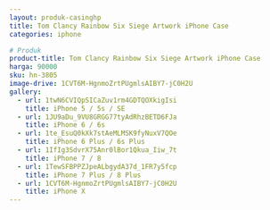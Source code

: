 ```yaml
---
layout: produk-casinghp
title: Tom Clancy Rainbow Six Siege Artwork iPhone Case
categories: iphone

# Produk
product-title: Tom Clancy Rainbow Six Siege Artwork iPhone Case
harga: 90000
sku: hn-3805
image-drive: 1CVT6M-HgnmoZrtPUgmlsAIBY7-jC0H2U
gallery:
  - url: 1twN6CVIQpSICaZuv1rm4GDTQOXkigIsi
    title: iPhone 5 / 5s / SE
  - url: 1JU9aDu_9VU8GRGG77tyAdRhzBETD6FJa
    title: iPhone 6 / 6s
  - url: 1te_EsuQ0kXk7stAeMLMSK9fyNuxV7QOe
    title: iPhone 6 Plus / 6s Plus
  - url: 1IfIg3SdvrX75Anr0lBor1Qkua_Iiw_7t
    title: iPhone 7 / 8
  - url: 1TewSFBPPZJpeALbgydA37d_1FR7y5fcp
    title: iPhone 7 Plus / 8 Plus
  - url: 1CVT6M-HgnmoZrtPUgmlsAIBY7-jC0H2U
    title: iPhone X
---
```

